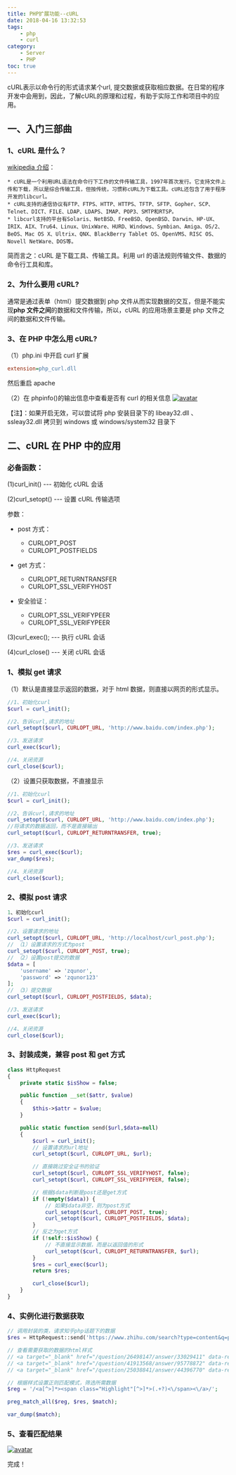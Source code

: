 ```yaml
---
title: PHP扩展功能--cURL
date: 2018-04-16 13:32:53
tags:
    - php
    - curl
category:
    - Server
    - PHP
toc: true
---
```


cURL表示以命令行的形式请求某个url, 提交数据或获取相应数据。在日常的程序开发中会用到，因此，了解cURL的原理和过程，有助于实际工作和项目中的应用。

<!--more-->

## 一、入门三部曲

### 1、cURL 是什么？

[wikipedia 介绍][1]：

    * cURL是一个利用URL语法在命令行下工作的文件传输工具，1997年首次发行。它支持文件上传和下载，所以是综合传输工具，但按传统，习惯称cURL为下载工具。cURL还包含了用于程序开发的libcurl。
    * cURL支持的通信协议有FTP、FTPS、HTTP、HTTPS、TFTP、SFTP、Gopher、SCP、Telnet、DICT、FILE、LDAP、LDAPS、IMAP、POP3、SMTP和RTSP。
    * libcurl支持的平台有Solaris、NetBSD、FreeBSD、OpenBSD、Darwin、HP-UX、IRIX、AIX、Tru64、Linux、UnixWare、HURD、Windows、Symbian、Amiga、OS/2、BeOS、Mac OS X、Ultrix、QNX、BlackBerry Tablet OS、OpenVMS、RISC OS、Novell NetWare、DOS等。

简而言之：cURL 是下载工具、传输工具。利用 url 的语法规则传输文件、数据的命令行工具和库。

<!--more-->

### 2、为什么要用 cURL?

通常是通过表单（html）提交数据到 php 文件从而实现数据的交互，但是不能实现**php 文件之间**的数据和文件传输，所以，cURL 的应用场景主要是 php 文件之间的数据和文件传输。

### 3、在 PHP 中怎么用 cURL?

（1）php.ini 中开启 curl 扩展

```ini
extension=php_curl.dll
```

然后重启 apache

（2）在 phpinfo()的输出信息中查看是否有 curl 的相关信息
[![avatar](https://raw.githubusercontent.com/zqunor/MarkdownPic/master/phpinfo_curl.png)][2]

【注】：如果开启无效，可以尝试将 php 安装目录下的 libeay32.dll 、ssleay32.dll 拷贝到 windows 或 windows/system32 目录下

## 二、cURL 在 PHP 中的应用

### 必备函数：

(1)curl_init() --- 初始化 cURL 会话

(2)curl_setopt() --- 设置 cURL 传输选项

参数：

* post 方式：
  * CURLOPT_POST
  * CURLOPT_POSTFIELDS
* get 方式：
  * CURLOPT_RETURNTRANSFER
  * CURLOPT_SSL_VERIFYHOST
* 安全验证：

  * CURLOPT_SSL_VERIFYPEER
  * CURLOPT_SSL_VERIFYPEER

(3)curl_exec(); --- 执行 cURL 会话

(4)curl_close() --- 关闭 cURL 会话

### 1、模拟 get 请求

（1）默认是直接显示返回的数据，对于 html 数据，则直接以网页的形式显示。

```php
//1、初始化curl
$curl = curl_init();

//2、告诉curl,请求的地址
curl_setopt($curl, CURLOPT_URL, 'http://www.baidu.com/index.php');

//3、发送请求
curl_exec($curl);

//4、关闭资源
curl_close($curl);
```

（2）设置只获取数据，不直接显示

```php
//1、初始化curl
$curl = curl_init();

//2、告诉curl,请求的地址
curl_setopt($curl, CURLOPT_URL, 'http://www.baidu.com/index.php');
//将请求的数据返回，而不是直接输出
curl_setopt($curl, CURLOPT_RETURNTRANSFER, true);

//3、发送请求
$res = curl_exec($curl);
var_dump($res);

//4、关闭资源
curl_close($curl);
```

### 2、模拟 post 请求

```php
1、初始化curl
$curl = curl_init();

//2、设置请求的地址
curl_setopt($curl, CURLOPT_URL, 'http://localhost/curl_post.php');
// （1）设置请求的方式为post
curl_setopt($curl, CURLOPT_POST, true);
// （2）设置post提交的数据
$data = [
    'username' => 'zqunor',
    'password' => 'zqunor123'
];
// （3）提交数据
curl_setopt($curl, CURLOPT_POSTFIELDS, $data);

//3、发送请求
curl_exec($curl);

//4、关闭资源
curl_close($curl);
```

### 3、封装成类，兼容 post 和 get 方式

```php
class HttpRequest
{
    private static $isShow = false;

    public function __set($attr, $value)
    {
        $this->$attr = $value;
    }

    public static function send($url,$data=null)
    {
        $curl = curl_init();
        // 设置请求的url地址
        curl_setopt($curl, CURLOPT_URL, $url);

        // 直接跳过安全证书的验证
        curl_setopt($curl, CURLOPT_SSL_VERIFYHOST, false);
        curl_setopt($curl, CURLOPT_SSL_VERIFYPEER, false);

        // 根据$data判断是post还是get方式
        if (!empty($data)) {
            // 如果$data非空，则为post方式
            curl_setopt($curl, CURLOPT_POST, true);
            curl_setopt($curl, CURLOPT_POSTFIELDS, $data);
        }
        // 反之为get方式
        if (!self::$isShow) {
            // 不直接显示数据，而是以返回值的形式
            curl_setopt($curl, CURLOPT_RETURNTRANSFER, $url);
        }
        $res = curl_exec($curl);
        return $res;

        curl_close($curl);
    }
}
```

### 4、实例化进行数据获取

```php
// 调用封装的类，请求知乎php话题下的数据
$res = HttpRequest::send('https://www.zhihu.com/search?type=content&q=php');

// 查看需要获取的数据的html样式
// <a target="_blank" href="/question/26498147/answer/33029411" data-reactid="218"><span class="Highlight" data-reactid="219">「<em>PHP</em> 是最好的语言」这个梗是怎么来的？</span></a>
// <a target="_blank" href="/question/41913568/answer/95778872" data-reactid="366"><span class="Highlight" data-reactid="367">如何看待天猫彻底抛弃<em>PHP</em>？</span></a>
// <a target="_blank" href="/question/25038841/answer/44396770" data-reactid="292"><span class="Highlight" data-reactid="293"><em>PHP</em>、Java、Python、C、C++ 这几种编程语言都各有什么特点或优点？</span></a>

// 根据样式设置正则匹配模式，筛选所需数据
$reg = '/<a[^>]*><span class="Highlight"[^>]*>(.+?)<\/span><\/a>/';

preg_match_all($reg, $res, $match);

var_dump($match);
```

### 5、查看匹配结果

[![avatar](https://raw.githubusercontent.com/zqunor/MarkdownPic/master/curl_result.png)][3]

完成！

[1]: https://zh.wikipedia.org/wiki/CURL
[2]: https://raw.githubusercontent.com/zqunor/MarkdownPic/master/phpinfo_curl.png
[3]: https://raw.githubusercontent.com/zqunor/MarkdownPic/master/curl_result.png
